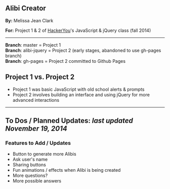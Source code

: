 ## Alibi Creator

**By:** Melissa Jean Clark

**For:** Project 1 & 2 of [HackerYou](http://hackeryou.com/)'s JavaScript & jQuery class (fall 2014)

----

**Branch**: master = Project 1  
**Branch**: alibi-jquery = Project 2 (early stages, abandoned to use gh-pages branch)  
**Branch**: gh-pages = Project 2 committed to Github Pages  

## Project 1 vs. Project 2

- Project 1 was basic JavaScript with old school alerts & prompts
- Project 2 involves building an interface and using jQuery for more advanced interactions

---------

## To Dos / Planned Updates: _last updated November 19, 2014_

### Features to Add / Updates

- Button to generate more Alibis
- Ask user's name
- Sharing buttons
- Fun animations / effects when Alibi is being created
- More questions? 
- More possible answers
